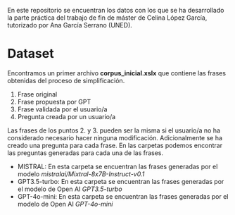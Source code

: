 
En este repositorio se encuentran los datos con los que se ha desarrollado la parte práctica del trabajo de fin de máster de Celina López García, tutorizado por Ana García Serrano (UNED).


# Dataset

Encontramos un primer archivo **corpus_inicial.xslx** que contiene las frases obtenidas del proceso de simplificación. 

1. Frase original
2. Frase propuesta por GPT
3. Frase validada por el usuario/a
4. Pregunta creada por un usuario/a

Las frases de los puntos 2. y 3. pueden ser la misma si el usuario/a no ha considerado necesario hacer ninguna modificación.
Adicionalmente se ha creado una pregunta para cada frase. En las carpetas podemos encontrar las preguntas generadas para cada una de las frases.

 - MISTRAL: En esta carpeta se encuentran las frases generadas por el modelo _mistralai/Mixtral-8x7B-Instruct-v0.1_
 - GPT3.5-turbo: En esta carpeta se encuentran las frases generadas por el modelo de Open AI _GPT3.5-turbo_
 - GPT-4o-mini: En esta carpeta se encuentran las frases generadas por el modelo de Open AI _GPT-4o-mini_
